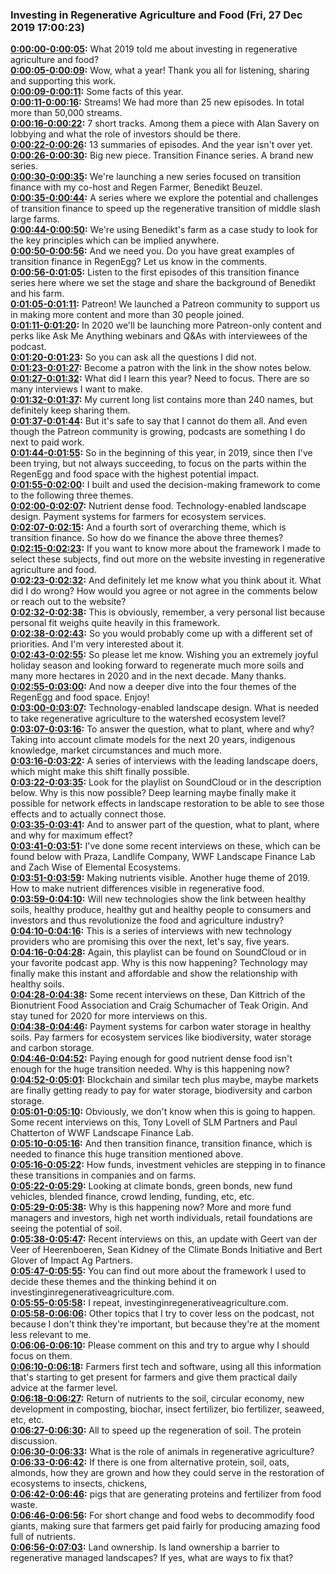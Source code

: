 ### Investing in Regenerative Agriculture and Food  (Fri, 27 Dec 2019 17:00:23)
**[0:00:00-0:00:05](https://investinginregenerativeagriculture.com/2020/01/10/what-we-learn-in-2019-about-investing-in-regenerative-agriculture-and-food/#t=0:00:00):**  What 2019 told me about investing in regenerative agriculture and food?  
**[0:00:05-0:00:09](https://investinginregenerativeagriculture.com/2020/01/10/what-we-learn-in-2019-about-investing-in-regenerative-agriculture-and-food/#t=0:00:05):**  Wow, what a year! Thank you all for listening, sharing and supporting this work.  
**[0:00:09-0:00:11](https://investinginregenerativeagriculture.com/2020/01/10/what-we-learn-in-2019-about-investing-in-regenerative-agriculture-and-food/#t=0:00:09):**  Some facts of this year.  
**[0:00:11-0:00:16](https://investinginregenerativeagriculture.com/2020/01/10/what-we-learn-in-2019-about-investing-in-regenerative-agriculture-and-food/#t=0:00:11):**  Streams! We had more than 25 new episodes. In total more than 50,000 streams.  
**[0:00:16-0:00:22](https://investinginregenerativeagriculture.com/2020/01/10/what-we-learn-in-2019-about-investing-in-regenerative-agriculture-and-food/#t=0:00:16):**  7 short tracks. Among them a piece with Alan Savery on lobbying and what the role of investors should be there.  
**[0:00:22-0:00:26](https://investinginregenerativeagriculture.com/2020/01/10/what-we-learn-in-2019-about-investing-in-regenerative-agriculture-and-food/#t=0:00:22):**  13 summaries of episodes. And the year isn't over yet.  
**[0:00:26-0:00:30](https://investinginregenerativeagriculture.com/2020/01/10/what-we-learn-in-2019-about-investing-in-regenerative-agriculture-and-food/#t=0:00:26):**  Big new piece. Transition Finance series. A brand new series.  
**[0:00:30-0:00:35](https://investinginregenerativeagriculture.com/2020/01/10/what-we-learn-in-2019-about-investing-in-regenerative-agriculture-and-food/#t=0:00:30):**  We're launching a new series focused on transition finance with my co-host and Regen Farmer, Benedikt Beuzel.  
**[0:00:35-0:00:44](https://investinginregenerativeagriculture.com/2020/01/10/what-we-learn-in-2019-about-investing-in-regenerative-agriculture-and-food/#t=0:00:35):**  A series where we explore the potential and challenges of transition finance to speed up the regenerative transition of middle slash large farms.  
**[0:00:44-0:00:50](https://investinginregenerativeagriculture.com/2020/01/10/what-we-learn-in-2019-about-investing-in-regenerative-agriculture-and-food/#t=0:00:44):**  We're using Benedikt's farm as a case study to look for the key principles which can be implied anywhere.  
**[0:00:50-0:00:56](https://investinginregenerativeagriculture.com/2020/01/10/what-we-learn-in-2019-about-investing-in-regenerative-agriculture-and-food/#t=0:00:50):**  And we need you. Do you have great examples of transition finance in RegenEgg? Let us know in the comments.  
**[0:00:56-0:01:05](https://investinginregenerativeagriculture.com/2020/01/10/what-we-learn-in-2019-about-investing-in-regenerative-agriculture-and-food/#t=0:00:56):**  Listen to the first episodes of this transition finance series here where we set the stage and share the background of Benedikt and his farm.  
**[0:01:05-0:01:11](https://investinginregenerativeagriculture.com/2020/01/10/what-we-learn-in-2019-about-investing-in-regenerative-agriculture-and-food/#t=0:01:05):**  Patreon! We launched a Patreon community to support us in making more content and more than 30 people joined.  
**[0:01:11-0:01:20](https://investinginregenerativeagriculture.com/2020/01/10/what-we-learn-in-2019-about-investing-in-regenerative-agriculture-and-food/#t=0:01:11):**  In 2020 we'll be launching more Patreon-only content and perks like Ask Me Anything webinars and Q&As with interviewees of the podcast.  
**[0:01:20-0:01:23](https://investinginregenerativeagriculture.com/2020/01/10/what-we-learn-in-2019-about-investing-in-regenerative-agriculture-and-food/#t=0:01:20):**  So you can ask all the questions I did not.  
**[0:01:23-0:01:27](https://investinginregenerativeagriculture.com/2020/01/10/what-we-learn-in-2019-about-investing-in-regenerative-agriculture-and-food/#t=0:01:23):**  Become a patron with the link in the show notes below.  
**[0:01:27-0:01:32](https://investinginregenerativeagriculture.com/2020/01/10/what-we-learn-in-2019-about-investing-in-regenerative-agriculture-and-food/#t=0:01:27):**  What did I learn this year? Need to focus. There are so many interviews I want to make.  
**[0:01:32-0:01:37](https://investinginregenerativeagriculture.com/2020/01/10/what-we-learn-in-2019-about-investing-in-regenerative-agriculture-and-food/#t=0:01:32):**  My current long list contains more than 240 names, but definitely keep sharing them.  
**[0:01:37-0:01:44](https://investinginregenerativeagriculture.com/2020/01/10/what-we-learn-in-2019-about-investing-in-regenerative-agriculture-and-food/#t=0:01:37):**  But it's safe to say that I cannot do them all. And even though the Patreon community is growing, podcasts are something I do next to paid work.  
**[0:01:44-0:01:55](https://investinginregenerativeagriculture.com/2020/01/10/what-we-learn-in-2019-about-investing-in-regenerative-agriculture-and-food/#t=0:01:44):**  So in the beginning of this year, in 2019, since then I've been trying, but not always succeeding, to focus on the parts within the RegenEgg and food space with the highest potential impact.  
**[0:01:55-0:02:00](https://investinginregenerativeagriculture.com/2020/01/10/what-we-learn-in-2019-about-investing-in-regenerative-agriculture-and-food/#t=0:01:55):**  I built and used the decision-making framework to come to the following three themes.  
**[0:02:00-0:02:07](https://investinginregenerativeagriculture.com/2020/01/10/what-we-learn-in-2019-about-investing-in-regenerative-agriculture-and-food/#t=0:02:00):**  Nutrient dense food. Technology-enabled landscape design. Payment systems for farmers for ecosystem services.  
**[0:02:07-0:02:15](https://investinginregenerativeagriculture.com/2020/01/10/what-we-learn-in-2019-about-investing-in-regenerative-agriculture-and-food/#t=0:02:07):**  And a fourth sort of overarching theme, which is transition finance. So how do we finance the above three themes?  
**[0:02:15-0:02:23](https://investinginregenerativeagriculture.com/2020/01/10/what-we-learn-in-2019-about-investing-in-regenerative-agriculture-and-food/#t=0:02:15):**  If you want to know more about the framework I made to select these subjects, find out more on the website investing in regenerative agriculture and food.  
**[0:02:23-0:02:32](https://investinginregenerativeagriculture.com/2020/01/10/what-we-learn-in-2019-about-investing-in-regenerative-agriculture-and-food/#t=0:02:23):**  And definitely let me know what you think about it. What did I do wrong? How would you agree or not agree in the comments below or reach out to the website?  
**[0:02:32-0:02:38](https://investinginregenerativeagriculture.com/2020/01/10/what-we-learn-in-2019-about-investing-in-regenerative-agriculture-and-food/#t=0:02:32):**  This is obviously, remember, a very personal list because personal fit weighs quite heavily in this framework.  
**[0:02:38-0:02:43](https://investinginregenerativeagriculture.com/2020/01/10/what-we-learn-in-2019-about-investing-in-regenerative-agriculture-and-food/#t=0:02:38):**  So you would probably come up with a different set of priorities. And I'm very interested about it.  
**[0:02:43-0:02:55](https://investinginregenerativeagriculture.com/2020/01/10/what-we-learn-in-2019-about-investing-in-regenerative-agriculture-and-food/#t=0:02:43):**  So please let me know. Wishing you an extremely joyful holiday season and looking forward to regenerate much more soils and many more hectares in 2020 and in the next decade. Many thanks.  
**[0:02:55-0:03:00](https://investinginregenerativeagriculture.com/2020/01/10/what-we-learn-in-2019-about-investing-in-regenerative-agriculture-and-food/#t=0:02:55):**  And now a deeper dive into the four themes of the RegenEgg and food space. Enjoy!  
**[0:03:00-0:03:07](https://investinginregenerativeagriculture.com/2020/01/10/what-we-learn-in-2019-about-investing-in-regenerative-agriculture-and-food/#t=0:03:00):**  Technology-enabled landscape design. What is needed to take regenerative agriculture to the watershed ecosystem level?  
**[0:03:07-0:03:16](https://investinginregenerativeagriculture.com/2020/01/10/what-we-learn-in-2019-about-investing-in-regenerative-agriculture-and-food/#t=0:03:07):**  To answer the question, what to plant, where and why? Taking into account climate models for the next 20 years, indigenous knowledge, market circumstances and much more.  
**[0:03:16-0:03:22](https://investinginregenerativeagriculture.com/2020/01/10/what-we-learn-in-2019-about-investing-in-regenerative-agriculture-and-food/#t=0:03:16):**  A series of interviews with the leading landscape doers, which might make this shift finally possible.  
**[0:03:22-0:03:35](https://investinginregenerativeagriculture.com/2020/01/10/what-we-learn-in-2019-about-investing-in-regenerative-agriculture-and-food/#t=0:03:22):**  Look for the playlist on SoundCloud or in the description below. Why is this now possible? Deep learning maybe finally make it possible for network effects in landscape restoration to be able to see those effects and to actually connect those.  
**[0:03:35-0:03:41](https://investinginregenerativeagriculture.com/2020/01/10/what-we-learn-in-2019-about-investing-in-regenerative-agriculture-and-food/#t=0:03:35):**  And to answer part of the question, what to plant, where and why for maximum effect?  
**[0:03:41-0:03:51](https://investinginregenerativeagriculture.com/2020/01/10/what-we-learn-in-2019-about-investing-in-regenerative-agriculture-and-food/#t=0:03:41):**  I've done some recent interviews on these, which can be found below with Praza, Landlife Company, WWF Landscape Finance Lab and Zach Wise of Elemental Ecosystems.  
**[0:03:51-0:03:59](https://investinginregenerativeagriculture.com/2020/01/10/what-we-learn-in-2019-about-investing-in-regenerative-agriculture-and-food/#t=0:03:51):**  Making nutrients visible. Another huge theme of 2019. How to make nutrient differences visible in regenerative food.  
**[0:03:59-0:04:10](https://investinginregenerativeagriculture.com/2020/01/10/what-we-learn-in-2019-about-investing-in-regenerative-agriculture-and-food/#t=0:03:59):**  Will new technologies show the link between healthy soils, healthy produce, healthy gut and healthy people to consumers and investors and thus revolutionize the food and agriculture industry?  
**[0:04:10-0:04:16](https://investinginregenerativeagriculture.com/2020/01/10/what-we-learn-in-2019-about-investing-in-regenerative-agriculture-and-food/#t=0:04:10):**  This is a series of interviews with new technology providers who are promising this over the next, let's say, five years.  
**[0:04:16-0:04:28](https://investinginregenerativeagriculture.com/2020/01/10/what-we-learn-in-2019-about-investing-in-regenerative-agriculture-and-food/#t=0:04:16):**  Again, this playlist can be found on SoundCloud or in your favorite podcast app. Why is this now happening? Technology may finally make this instant and affordable and show the relationship with healthy soils.  
**[0:04:28-0:04:38](https://investinginregenerativeagriculture.com/2020/01/10/what-we-learn-in-2019-about-investing-in-regenerative-agriculture-and-food/#t=0:04:28):**  Some recent interviews on these, Dan Kittrich of the Bionutrient Food Association and Craig Schumacher of Teak Origin. And stay tuned for 2020 for more interviews on this.  
**[0:04:38-0:04:46](https://investinginregenerativeagriculture.com/2020/01/10/what-we-learn-in-2019-about-investing-in-regenerative-agriculture-and-food/#t=0:04:38):**  Payment systems for carbon water storage in healthy soils. Pay farmers for ecosystem services like biodiversity, water storage and carbon storage.  
**[0:04:46-0:04:52](https://investinginregenerativeagriculture.com/2020/01/10/what-we-learn-in-2019-about-investing-in-regenerative-agriculture-and-food/#t=0:04:46):**  Paying enough for good nutrient dense food isn't enough for the huge transition needed. Why is this happening now?  
**[0:04:52-0:05:01](https://investinginregenerativeagriculture.com/2020/01/10/what-we-learn-in-2019-about-investing-in-regenerative-agriculture-and-food/#t=0:04:52):**  Blockchain and similar tech plus maybe, maybe markets are finally getting ready to pay for water storage, biodiversity and carbon storage.  
**[0:05:01-0:05:10](https://investinginregenerativeagriculture.com/2020/01/10/what-we-learn-in-2019-about-investing-in-regenerative-agriculture-and-food/#t=0:05:01):**  Obviously, we don't know when this is going to happen. Some recent interviews on this, Tony Lovell of SLM Partners and Paul Chatterton of WWF Landscape Finance Lab.  
**[0:05:10-0:05:16](https://investinginregenerativeagriculture.com/2020/01/10/what-we-learn-in-2019-about-investing-in-regenerative-agriculture-and-food/#t=0:05:10):**  And then transition finance, transition finance, which is needed to finance this huge transition mentioned above.  
**[0:05:16-0:05:22](https://investinginregenerativeagriculture.com/2020/01/10/what-we-learn-in-2019-about-investing-in-regenerative-agriculture-and-food/#t=0:05:16):**  How funds, investment vehicles are stepping in to finance these transitions in companies and on farms.  
**[0:05:22-0:05:29](https://investinginregenerativeagriculture.com/2020/01/10/what-we-learn-in-2019-about-investing-in-regenerative-agriculture-and-food/#t=0:05:22):**  Looking at climate bonds, green bonds, new fund vehicles, blended finance, crowd lending, funding, etc, etc.  
**[0:05:29-0:05:38](https://investinginregenerativeagriculture.com/2020/01/10/what-we-learn-in-2019-about-investing-in-regenerative-agriculture-and-food/#t=0:05:29):**  Why is this happening now? More and more fund managers and investors, high net worth individuals, retail foundations are seeing the potential of soil.  
**[0:05:38-0:05:47](https://investinginregenerativeagriculture.com/2020/01/10/what-we-learn-in-2019-about-investing-in-regenerative-agriculture-and-food/#t=0:05:38):**  Recent interviews on this, an update with Geert van der Veer of Heerenboeren, Sean Kidney of the Climate Bonds Initiative and Bert Glover of Impact Ag Partners.  
**[0:05:47-0:05:55](https://investinginregenerativeagriculture.com/2020/01/10/what-we-learn-in-2019-about-investing-in-regenerative-agriculture-and-food/#t=0:05:47):**  You can find out more about the framework I used to decide these themes and the thinking behind it on investinginregenerativeagriculture.com.  
**[0:05:55-0:05:58](https://investinginregenerativeagriculture.com/2020/01/10/what-we-learn-in-2019-about-investing-in-regenerative-agriculture-and-food/#t=0:05:55):**  I repeat, investinginregenerativeagriculture.com.  
**[0:05:58-0:06:06](https://investinginregenerativeagriculture.com/2020/01/10/what-we-learn-in-2019-about-investing-in-regenerative-agriculture-and-food/#t=0:05:58):**  Other topics that I try to cover less on the podcast, not because I don't think they're important, but because they're at the moment less relevant to me.  
**[0:06:06-0:06:10](https://investinginregenerativeagriculture.com/2020/01/10/what-we-learn-in-2019-about-investing-in-regenerative-agriculture-and-food/#t=0:06:06):**  Please comment on this and try to argue why I should focus on them.  
**[0:06:10-0:06:18](https://investinginregenerativeagriculture.com/2020/01/10/what-we-learn-in-2019-about-investing-in-regenerative-agriculture-and-food/#t=0:06:10):**  Farmers first tech and software, using all this information that's starting to get present for farmers and give them practical daily advice at the farmer level.  
**[0:06:18-0:06:27](https://investinginregenerativeagriculture.com/2020/01/10/what-we-learn-in-2019-about-investing-in-regenerative-agriculture-and-food/#t=0:06:18):**  Return of nutrients to the soil, circular economy, new development in composting, biochar, insect fertilizer, bio fertilizer, seaweed, etc, etc.  
**[0:06:27-0:06:30](https://investinginregenerativeagriculture.com/2020/01/10/what-we-learn-in-2019-about-investing-in-regenerative-agriculture-and-food/#t=0:06:27):**  All to speed up the regeneration of soil. The protein discussion.  
**[0:06:30-0:06:33](https://investinginregenerativeagriculture.com/2020/01/10/what-we-learn-in-2019-about-investing-in-regenerative-agriculture-and-food/#t=0:06:30):**  What is the role of animals in regenerative agriculture?  
**[0:06:33-0:06:42](https://investinginregenerativeagriculture.com/2020/01/10/what-we-learn-in-2019-about-investing-in-regenerative-agriculture-and-food/#t=0:06:33):**  If there is one from alternative protein, soil, oats, almonds, how they are grown and how they could serve in the restoration of ecosystems to insects, chickens,  
**[0:06:42-0:06:46](https://investinginregenerativeagriculture.com/2020/01/10/what-we-learn-in-2019-about-investing-in-regenerative-agriculture-and-food/#t=0:06:42):**  pigs that are generating proteins and fertilizer from food waste.  
**[0:06:46-0:06:56](https://investinginregenerativeagriculture.com/2020/01/10/what-we-learn-in-2019-about-investing-in-regenerative-agriculture-and-food/#t=0:06:46):**  For short change and food webs to decommodify food giants, making sure that farmers get paid fairly for producing amazing food full of nutrients.  
**[0:06:56-0:07:03](https://investinginregenerativeagriculture.com/2020/01/10/what-we-learn-in-2019-about-investing-in-regenerative-agriculture-and-food/#t=0:06:56):**  Land ownership. Is land ownership a barrier to regenerative managed landscapes? If yes, what are ways to fix that?  